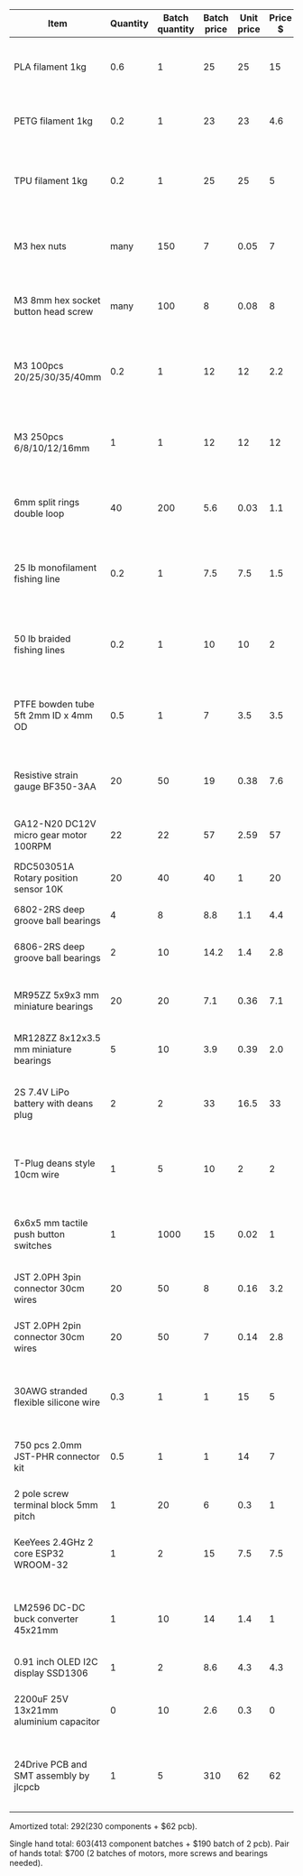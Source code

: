 Item                                   | Quantity | Batch quantity | Batch price | Unit price | Price $ | Notes                                                               | Link
---------------------------------------|----------|----------------|-------------|------------|---------|---------------------------------------------------------------------|--------
PLA filament 1kg                       | 0.6      | 1              | 25          | 25         | 15     | Determines color. PLA used for ease of printing details.            | https://www.amazon.com/gp/product/B07WDWZT87
PETG filament 1kg                      | 0.2      | 1              | 23          | 23         | 4.6     | PETG could be replaced with PLA or vice-versa.                      | https://www.amazon.com/gp/product/B07P2VVFXQ
TPU filament 1kg                       | 0.2      | 1              | 25          | 25         | 5       | Flexible, grippy filament needed for finger covers and knot beads.  | https://www.amazon.com/gp/product/B074DV9JMX
M3 hex nuts                            | many     | 150            | 7           | 0.05       | 7       | This is nuts. Get lots, only type used, expect to lose some.        | https://www.amazon.com/gp/product/B07H1NPJGP
M3 8mm hex socket button head screw    | many     | 100            | 8           | 0.08       | 8       | Main screw size used, need a bunch of these to screw around.        | https://www.amazon.com/gp/product/B01B1OD62C
M3 100pcs 20/25/30/35/40mm             | 0.2      | 1              | 12          | 12         | 2.2     | Need few larger bolts for the wrist assembly. Useful for arm too.   | https://www.amazon.com/gp/product/B076LMXW17
M3 250pcs 6/8/10/12/16mm               | 1        | 1              | 12          | 12         | 12      | Need varied sizes throughout hand design, but few of each size.     | https://www.amazon.com/gp/product/B0716Y5WZZ
6mm split rings double loop            | 40       | 200            | 5.6         | 0.03       | 1.1     | Need rings to tie and tension the finger tendons, expect loses.     | https://www.amazon.com/gp/product/B083JXLYK5
25 lb monofilament fishing line        | 0.2      | 1              | 7.5         | 7.5        | 1.5     | Monofilament important! Some tendons need to stretch. 20-30 lb ok.  | https://www.amazon.com/gp/product/B00ARHUIJ4
50 lb braided fishing lines            | 0.2      | 1              | 10          | 10         | 2       | Need strong, stiffer, thinner wire for tendons. Under 0.4 mm dia!   | https://www.amazon.com/gp/product/B01LYFMOBY
PTFE bowden tube 5ft 2mm ID x 4mm OD   | 0.5      | 1              | 7           | 3.5        | 3.5     | 2mm x 4mm is the most common, but also sweet spot for flex/stiff.   | https://www.amazon.com/gp/product/B073RDFTDV
Resistive strain gauge BF350-3AA       | 20       | 50             | 19          | 0.38       | 7.6     | Strictly need 12, but expect to damage some; or many on first try.  | https://www.amazon.com/gp/product/B07G42QW2S
GA12-N20 DC12V micro gear motor 100RPM | 22       | 22             | 57          | 2.59       | 57      | Might damage gears in some motors, get 2 spare.                     | https://www.aliexpress.com/item/4000274747864.html
RDC503051A Rotary position sensor 10K  | 20       | 40             | 40          | 1          | 20      | Much cheaper in large batches.                                      | https://www.mouser.com/ProductDetail/Alps-Alpine/RDC503051A?qs=j%252B1pi9TdxUY%2FAK%2Fo1fNF6g%3D%3D
6802-2RS deep groove ball bearings     | 4        | 8              | 8.8         | 1.1        | 4.4     | 2 extra could be used for the upper arm.                            | https://www.amazon.com/gp/product/B07FWGSFLN
6806-2RS deep groove ball bearings     | 2        | 10             | 14.2        | 1.4        | 2.8     | 4 extra could be used for the upper arm.                            | https://www.amazon.com/gp/product/B082PXK5K9
MR95ZZ 5x9x3 mm miniature bearings     | 20       | 20             | 7.1         | 0.36       | 7.1     | 1 spare in case it gets lost. Preferably more spares, these cheap.  | https://www.aliexpress.com/item/32824479804.html
MR128ZZ 8x12x3.5 mm miniature bearings | 5        | 10             | 3.9         | 0.39       | 2.0     | 1 spare in case it gets lost.                                       | https://www.aliexpress.com/item/4000324040769.html
2S 7.4V LiPo battery with deans plug   | 2        | 2              | 33          | 16.5       | 33      | 4S batteries should be better. Under 25V max, closer to 12V motors. | https://www.aliexpress.com/item/32995549798.html
T-Plug deans style 10cm wire           | 1        | 5              | 10          | 2          | 2       | If wiring 2 2S batteries in series, you can use 3x of these.        | https://www.amazon.com/T-Plug-T-Connectors-Deans-Style-BDHI-28/dp/B07MDGT5C1
6x6x5 mm tactile push button switches  | 1        | 1000           | 15          | 0.02       | 1       | Any common button should work. Plastic button might need adjusting. | https://www.aliexpress.com/item/32421383273.html
JST 2.0PH 3pin connector 30cm wires    | 20       | 50             | 8           | 0.16       | 3.2     |                                                                     | https://www.aliexpress.com/item/32958845278.html
JST 2.0PH 2pin connector 30cm wires    | 20       | 50             | 7           | 0.14       | 2.8     | 20cm can also work for close motors, but need extra custom cables.  | https://www.aliexpress.com/item/32958845278.html
30AWG stranded flexible silicone wire  | 0.3      | 1              | 1           | 15         | 5       | Need thin and flexible wires for fingers, 600cm total, multi color. | https://www.amazon.com/gp/product/B07G2SWB19
750 pcs 2.0mm JST-PHR connector kit    | 0.5      | 1              | 1           | 14         | 7       | Need female housing and crimp pins for wires. 26 3-pin, 20 2-pin.   | https://www.amazon.com/gp/product/B07D241T3M
2 pole screw terminal block 5mm pitch  | 1        | 20             | 6           | 0.3        | 1       |                                                                     | https://www.amazon.com/gp/product/B07NSKXGFQ
KeeYees 2.4GHz 2 core ESP32 WROOM-32   | 1        | 2              | 15          | 7.5        | 7.5     | Other dev kits might have slightly different pinouts!               | https://www.amazon.com/gp/product/B07QCP2451
LM2596 DC-DC buck converter 45x21mm    | 1        | 10             | 14          | 1.4        | 1       | Size must be within 1mm of 42x21mm. Website size lies, 43mm linked! | https://www.amazon.com/gp/product/B07VVXF7YX
0.91 inch OLED I2C display SSD1306     | 1        | 2              | 8.6         | 4.3        | 4.3     |                                                                     | https://www.amazon.com/gp/product/B07FMDB6TR
2200uF 25V 13x21mm aluminium capacitor | 0        | 10             | 2.6         | 0.3        | 0       | Skip! Problem with start-up circuit will fry diode and weld button. | https://www.aliexpress.com/item/32885108458.html
24Drive PCB and SMT assembly by jlcpcb | 1        | 5              | 310         | 62         | 62      | Automatic assembly strongly recommended! Can order batch of 2.      | https://jlcpcb.com


Amortized total: $292 ($230 components + $62 pcb).

Single hand total: $603 ($413 component batches + $190 batch of 2 pcb).
Pair of hands total: $700 (2 batches of motors, more screws and bearings needed).

